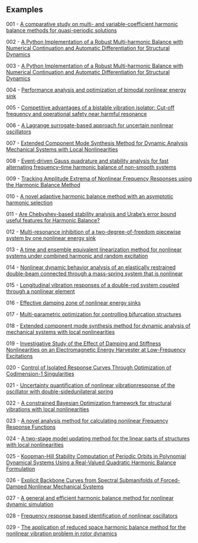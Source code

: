 ## Examples

001 - [A comparative study on multi- and variable-coefficient harmonic balance methods for quasi-periodic solutions](https://doi.org/10.1016/j.ymssp.2022.109929)

002 - [A Python Implementation of a Robust Multi-harmonic Balance with Numerical Continuation and Automatic Differentiation for Structural Dynamics](https://doi.org/10.1115/1.4062424)

003 - [A Python Implementation of a Robust Multi-harmonic Balance with Numerical Continuation and Automatic Differentiation for Structural Dynamics](https://doi.org/10.1115/1.4062424)

004 - [Performance analysis and optimization of bimodal nonlinear energy sink](https://doi.org/10.1007/s11071-023-08737-8)

005 - [Competitive advantages of a bistable vibration isolator: Cut-off frequency and operational safety near harmful resonance](https://doi.org/10.1016/j.jsv.2023.118004)

006 - [A Lagrange surrogate-based approach for uncertain nonlinear oscillators](https://doi.org/10.1016/j.jsv.2021.116075)

007 - [Extended Component Mode Synthesis Method for Dynamic Analysis Mechanical Systems with Local Nonlinearities](http://dx.doi.org/10.2139/ssrn.4573730)

008 - [Event-driven Gauss quadrature and stability analysis for fast alternating frequency–time harmonic balance of non-smooth systems](https://doi.org/10.1016/j.cnsns.2023.107189)

009 - [Tracking Amplitude Extrema of Nonlinear Frequency Responses using the Harmonic Balance Method](https://doi.org/10.1002/nme.7376)

010 - [A novel adaptive harmonic balance method with an asymptotic harmonic selection](https://doi.org/10.1007/s10483-023-3047-6)

011 - [Are Chebyshev-based stability analysis and Urabe’s error bound useful features for Harmonic Balance?](https://doi.org/10.1016/j.ymssp.2023.110265)

012 - [Multi-resonance inhibition of a two-degree-of-freedom piecewise system by one nonlinear energy sink](https://doi.org/10.1007/s40435-023-01337-9)

013 - [A time and ensemble equivalent linearization method for nonlinear systems under combined harmonic and random excitation](https://doi.org/10.1177/09544062231203844)

014 - [Nonlinear dynamic behavior analysis of an elastically restrained double-beam connected through a mass-spring system that is nonlinear](https://doi.org/10.1007/s11071-023-08351-8)

015 - [Longitudinal vibration responses of a double-rod system coupled through a nonlinear element](https://doi.org/10.1007/s11071-023-09138-7)

016 - [Effective damping zone of nonlinear energy sinks](https://doi.org/10.1007/s11071-023-08874-0)

017 - [Multi-parametric optimization for controlling bifurcation structures](http://dx.doi.org/10.13140/RG.2.2.13866.18887)

018 - [Extended component mode synthesis method for dynamic analysis of mechanical systems with local nonlinearities](https://doi.org/10.1016/j.jsv.2023.118227)

019 - [Investigative Study of the Effect of Damping and Stiffness Nonlinearities on an Electromagnetic Energy Harvester at Low-Frequency Excitations]( https://doi.org/10.3390/machines12010030)

020 - [Control of Isolated Response Curves Through Optimization of Codimension-1 Singularities](http://dx.doi.org/10.2139/ssrn.4711296)

021 - [Uncertainty quantification of nonlinear vibrationresponse of the oscillator with double-sidedunilateral spring](https://doi.org/10.1063/5.0175313)

022 - [A constrained Bayesian Optimization framework for structural vibrations with local nonlinearities](https://doi.org/10.1007/s00158-024-03747-5)

023 - [A novel analysis method for calculating nonlinear Frequency Response Functions](https://doi.org/10.48550/arXiv.2404.01972)

024 - [A two-stage model updating method for the linear parts of structures with local nonlinearities](https://doi.org/10.3389/fmats.2023.1331081)

025 - [Koopman-Hill Stability Computation of Periodic Orbits in Polynomial Dynamical Systems Using a Real-Valued Quadratic Harmonic Balance Formulation](http://dx.doi.org/10.2139/ssrn.4811433)

026 - [Explicit Backbone Curves from Spectral Submanifolds of Forced-Damped Nonlinear Mechanical Systems](https://doi.org/10.1098/rspa.2018.0083)

027 - [A general and efficient harmonic balance method for nonlinear dynamic simulation](https://doi.org/10.1016/j.ijmecsci.2024.109388)

028 - [Frequency response based identification of nonlinear oscillators](https://doi.org/10.1016/j.jsv.2024.118651)

029 - [The application of reduced space harmonic balance method for the nonlinear vibration problem in rotor dynamics](https://doi.org/10.1080/15397734.2018.1519634)
